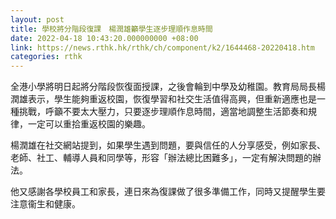 ```yaml
---
layout: post
title: 學校將分階段復課　楊潤雄籲學生逐步理順作息時間
date: 2022-04-18 10:43:20.000000000 +08:00
link: https://news.rthk.hk/rthk/ch/component/k2/1644468-20220418.htm
categories: rthk
---
```


全港小學將明日起將分階段恢復面授課，之後會輪到中學及幼稚園。教育局局長楊潤雄表示，學生能夠重返校園，恢復學習和社交生活值得高興，但重新適應也是一種挑戰，呼籲不要太大壓力，只要逐步理順作息時間，適當地調整生活節奏和規律，一定可以重拾重返校園的樂趣。

楊潤雄在社交網站提到，如果學生遇到問題，要與信任的人分享感受，例如家長、老師、社工、輔導人員和同學等，形容「辦法總比困難多」，一定有解決問題的辦法。

他又感謝各學校員工和家長，連日來為復課做了很多準備工作，同時又提醒學生要注意衞生和健康。
